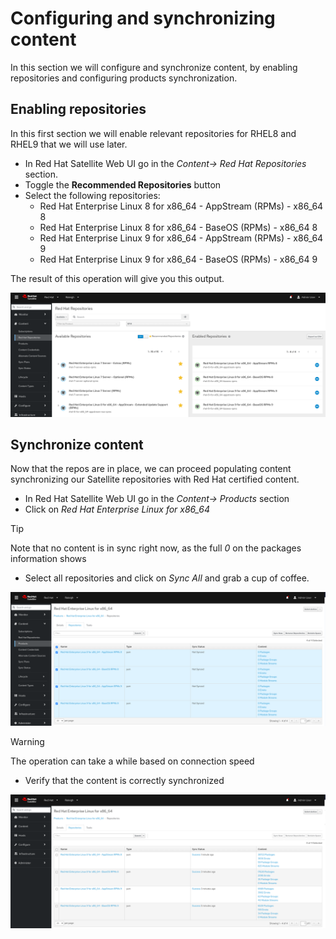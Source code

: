# Configuring and synchronizing content

In this section we will configure and synchronize content, by enabling repositories and configuring products synchronization.

## Enabling repositories

In this first section we will enable relevant repositories for RHEL8 and RHEL9 that we will use later.

- In Red Hat Satellite Web UI go in the *Content-> Red Hat Repositories* section. 
- Toggle the **Recommended Repositories** button
- Select the following repositories:
    - Red Hat Enterprise Linux 8 for x86_64 - AppStream (RPMs) - x86_64 8
    - Red Hat Enterprise Linux 8 for x86_64 - BaseOS (RPMs) - x86_64 8
    - Red Hat Enterprise Linux 9 for x86_64 - AppStream (RPMs) - x86_64 9
    - Red Hat Enterprise Linux 9 for x86_64 - BaseOS (RPMs) - x86_64 9

The result of this operation will give you this output.

![](./assets/configured-repos.png)

## Synchronize content

Now that the repos are in place, we can proceed populating content synchronizing our Satellite repositories with Red Hat certified content.

- In Red Hat Satellite Web UI go in the *Content-> Products* section
- Click on *Red Hat Enterprise Linux for x86_64*

> [!TIP]
> Note that no content is in sync right now, as the full *0* on the packages information shows

- Select all repositories and click on *Sync All* and grab a cup of coffee. 

![](./assets/products-pre-sync.png)

> [!WARNING]
> The operation can take a while based on connection speed

- Verify that the content is correctly synchronized

![](./assets/products-post-sync.png)

